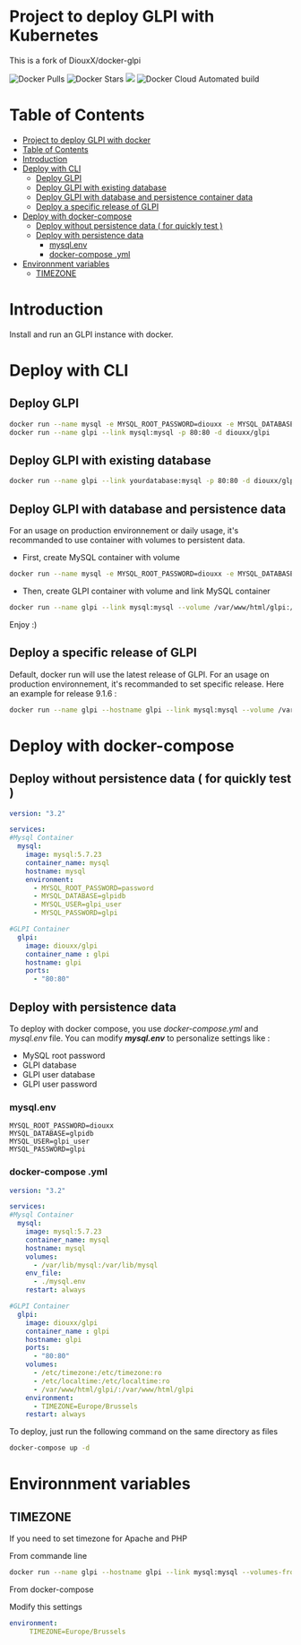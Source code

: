 # Project to deploy GLPI with Kubernetes

This is a fork of DiouxX/docker-glpi

![Docker Pulls](https://img.shields.io/docker/pulls/diouxx/glpi) ![Docker Stars](https://img.shields.io/docker/stars/diouxx/glpi) [![](https://images.microbadger.com/badges/image/diouxx/glpi.svg)](http://microbadger.com/images/diouxx/glpi "Get your own image badge on microbadger.com") ![Docker Cloud Automated build](https://img.shields.io/docker/cloud/automated/diouxx/glpi)

# Table of Contents
- [Project to deploy GLPI with docker](#project-to-deploy-glpi-with-docker)
- [Table of Contents](#table-of-contents)
- [Introduction](#introduction)
- [Deploy with CLI](#deploy-with-cli)
  - [Deploy GLPI](#deploy-glpi)
  - [Deploy GLPI with existing database](#deploy-glpi-with-existing-database)
  - [Deploy GLPI with database and persistence container data](#deploy-glpi-with-database-and-persistence-container-data)
  - [Deploy a specific release of GLPI](#deploy-a-specific-release-of-glpi)
- [Deploy with docker-compose](#deploy-with-docker-compose)
  - [Deploy without persistence data ( for quickly test )](#deploy-without-persistence-data--for-quickly-test)
  - [Deploy with persistence data](#deploy-with-persistence-data)
    - [mysql.env](#mysqlenv)
    - [docker-compose .yml](#docker-compose-yml)
- [Environnment variables](#environnment-variables)
  - [TIMEZONE](#timezone)

# Introduction

Install and run an GLPI instance with docker.

# Deploy with CLI

## Deploy GLPI 
```sh
docker run --name mysql -e MYSQL_ROOT_PASSWORD=diouxx -e MYSQL_DATABASE=glpidb -e MYSQL_USER=glpi_user -e MYSQL_PASSWORD=glpi -d mysql:5.7.23
docker run --name glpi --link mysql:mysql -p 80:80 -d diouxx/glpi
```

## Deploy GLPI with existing database
```sh
docker run --name glpi --link yourdatabase:mysql -p 80:80 -d diouxx/glpi
```

## Deploy GLPI with database and persistence data

For an usage on production environnement or daily usage, it's recommanded to use container with volumes to persistent data.

* First, create MySQL container with volume

```sh
docker run --name mysql -e MYSQL_ROOT_PASSWORD=diouxx -e MYSQL_DATABASE=glpidb -e MYSQL_USER=glpi_user -e MYSQL_PASSWORD=glpi --volume /var/lib/mysql:/var/lib/mysql -d mysql:5.7.23
```

* Then, create GLPI container with volume and link MySQL container

```sh
docker run --name glpi --link mysql:mysql --volume /var/www/html/glpi:/var/www/html/glpi -p 80:80 -d diouxx/glpi
```

Enjoy :)

## Deploy a specific release of GLPI
Default, docker run will use the latest release of GLPI.
For an usage on production environnement, it's recommanded to set specific release.
Here an example for release 9.1.6 :
```sh
docker run --name glpi --hostname glpi --link mysql:mysql --volume /var/www/html/glpi:/var/www/html/glpi -p 80:80 --env "VERSION_GLPI=9.1.6" -d diouxx/glpi
```

# Deploy with docker-compose

## Deploy without persistence data ( for quickly test )
```yaml
version: "3.2"

services:
#Mysql Container
  mysql:
    image: mysql:5.7.23
    container_name: mysql
    hostname: mysql
    environment:
      - MYSQL_ROOT_PASSWORD=password
      - MYSQL_DATABASE=glpidb
      - MYSQL_USER=glpi_user
      - MYSQL_PASSWORD=glpi

#GLPI Container
  glpi:
    image: diouxx/glpi
    container_name : glpi
    hostname: glpi
    ports:
      - "80:80"
```

## Deploy with persistence data

To deploy with docker compose, you use *docker-compose.yml* and *mysql.env* file.
You can modify **_mysql.env_** to personalize settings like :

* MySQL root password
* GLPI database
* GLPI user database
* GLPI user password


### mysql.env
```
MYSQL_ROOT_PASSWORD=diouxx
MYSQL_DATABASE=glpidb
MYSQL_USER=glpi_user
MYSQL_PASSWORD=glpi
```

### docker-compose .yml
```yaml
version: "3.2"

services:
#Mysql Container
  mysql:
    image: mysql:5.7.23
    container_name: mysql
    hostname: mysql
    volumes:
      - /var/lib/mysql:/var/lib/mysql
    env_file:
      - ./mysql.env
    restart: always

#GLPI Container
  glpi:
    image: diouxx/glpi
    container_name : glpi
    hostname: glpi
    ports:
      - "80:80"
    volumes:
      - /etc/timezone:/etc/timezone:ro
      - /etc/localtime:/etc/localtime:ro
      - /var/www/html/glpi/:/var/www/html/glpi
    environment:
      - TIMEZONE=Europe/Brussels
    restart: always
```

To deploy, just run the following command on the same directory as files

```sh
docker-compose up -d
```

# Environnment variables

## TIMEZONE
If you need to set timezone for Apache and PHP

From commande line
```sh
docker run --name glpi --hostname glpi --link mysql:mysql --volumes-from glpi-data -p 80:80 --env "TIMEZONE=Europe/Brussels" -d diouxx/glpi
```

From docker-compose

Modify this settings
```yaml
environment:
     TIMEZONE=Europe/Brussels
```
